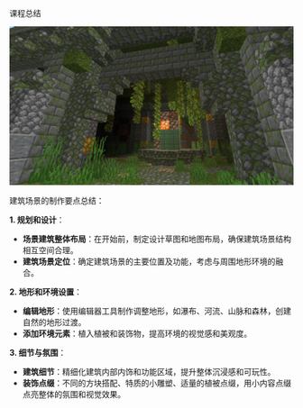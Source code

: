 课程总结

![图片包含 建筑, 草, 砖, 绿色 描述已自动生成](media/22070513c9db95c950d738d3dee91ff6.png)

建筑场景的制作要点总结：

**1. 规划和设计**：

-   **场景建筑整体布局**：在开始前，制定设计草图和地图布局，确保建筑场景结构相互空间合理。
-   **建筑场景定位**：确定建筑场景的主要位置及功能，考虑与周围地形环境的融合。

**2. 地形和环境设置**：

-   **编辑地形**：使用编辑器工具制作调整地形，如瀑布、河流、山脉和森林，创建自然的地形过渡。
-   **添加环境元素**：植入植被和装饰物，提高环境的视觉感和美观度。

**3. 细节与氛围**：

-   **建筑细节**：精细化建筑内部内饰和功能区域，提升整体沉浸感和可玩性。
-   **装饰点缀**：不同的方块搭配、特质的小雕塑、适量的植被点缀，用小内容点缀点亮整体的氛围和视觉效果。
